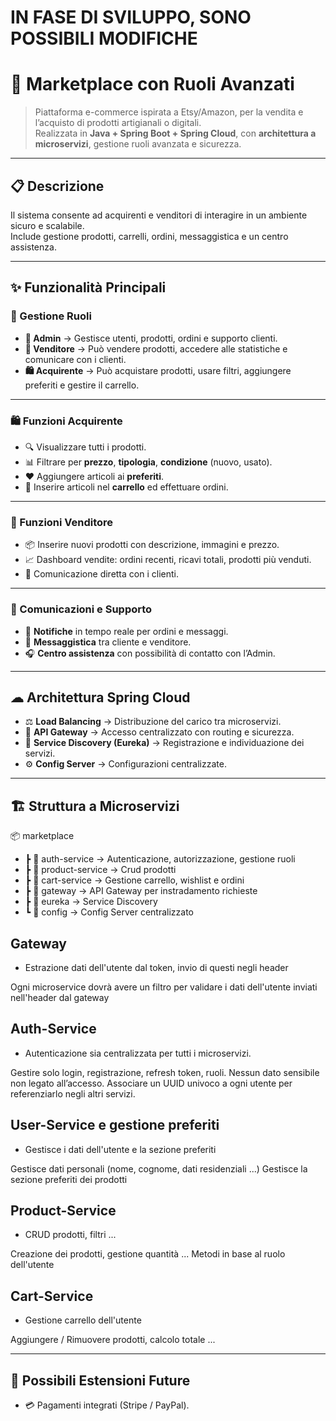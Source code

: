 # IN FASE DI SVILUPPO, SONO POSSIBILI MODIFICHE

# 🛒 Marketplace con Ruoli Avanzati

> Piattaforma e-commerce ispirata a Etsy/Amazon, per la vendita e l’acquisto di prodotti artigianali o digitali.  
> Realizzata in **Java + Spring Boot + Spring Cloud**, con **architettura a microservizi**, gestione ruoli avanzata e sicurezza.

---

## 📋 Descrizione
Il sistema consente ad acquirenti e venditori di interagire in un ambiente sicuro e scalabile.  
Include gestione prodotti, carrelli, ordini, messaggistica e un centro assistenza.

---

## ✨ Funzionalità Principali

### 👤 Gestione Ruoli
- **👑 Admin** → Gestisce utenti, prodotti, ordini e supporto clienti.
- **🏪 Venditore** → Può vendere prodotti, accedere alle statistiche e comunicare con i clienti.
- **🛍️ Acquirente** → Può acquistare prodotti, usare filtri, aggiungere preferiti e gestire il carrello.

---

### 🛍 Funzioni Acquirente
- 🔍 Visualizzare tutti i prodotti.
- 📊 Filtrare per **prezzo**, **tipologia**, **condizione** (nuovo, usato).
- ❤️ Aggiungere articoli ai **preferiti**.
- 🛒 Inserire articoli nel **carrello** ed effettuare ordini.

---

### 🏪 Funzioni Venditore
- 📦 Inserire nuovi prodotti con descrizione, immagini e prezzo.
- 📈 Dashboard vendite: ordini recenti, ricavi totali, prodotti più venduti.
- 💬 Comunicazione diretta con i clienti.

---

### 📢 Comunicazioni e Supporto
- 🔔 **Notifiche** in tempo reale per ordini e messaggi.
- 💌 **Messaggistica** tra cliente e venditore.
- 🎧 **Centro assistenza** con possibilità di contatto con l’Admin.

---

## ☁ Architettura Spring Cloud
- ⚖ **Load Balancing** → Distribuzione del carico tra microservizi.
- 🚪 **API Gateway** → Accesso centralizzato con routing e sicurezza.
- 📍 **Service Discovery (Eureka)** → Registrazione e individuazione dei servizi.
- ⚙ **Config Server** → Configurazioni centralizzate.

---

## 🏗 Struttura a Microservizi
📦 marketplace
- ┣ 📂 auth-service → Autenticazione, autorizzazione, gestione ruoli
- ┣ 📂 product-service → Crud prodotti
- ┣ 📂 cart-service → Gestione carrello, wishlist e ordini
- ┣ 📂 gateway → API Gateway per instradamento richieste
- ┣ 📂 eureka → Service Discovery
- ┗ 📂 config → Config Server centralizzato

## Gateway
- Estrazione dati dell'utente dal token, invio di questi negli header

Ogni microservice dovrà avere un filtro per validare i dati dell'utente inviati nell'header dal gateway


##  ️Auth-Service
- Autenticazione sia centralizzata per tutti i microservizi.

Gestire solo login, registrazione, refresh token, ruoli.
Nessun dato sensibile non legato all’accesso.
Associare un UUID univoco a ogni utente per referenziarlo negli altri servizi.

## User-Service e gestione preferiti
- Gestisce i dati dell'utente e la sezione preferiti

Gestisce dati personali (nome, cognome, dati residenziali ...)
Gestisce la sezione preferiti dei prodotti

## Product-Service
- CRUD prodotti, filtri ...

Creazione dei prodotti, gestione quantità ...
Metodi in base al ruolo dell'utente

## Cart-Service
- Gestione carrello dell'utente

Aggiungere / Rimuovere prodotti, calcolo totale ...

---

## 🚀 Possibili Estensioni Future
- 💳 Pagamenti integrati (Stripe / PayPal).

